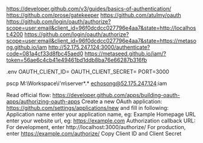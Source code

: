 https://developer.github.com/v3/guides/basics-of-authentication/
https://github.com/prose/gatekeeper
https://github.com/atulmy/oauth
https://github.com/login/oauth/authorize?scope=user:email&client_id=96f0dcdcc027796e4aa7&state=http://localhost:4200
https://github.com/login/oauth/authorize?scope=user:email&client_id=96f0dcdcc027796e4aa7&state=https://metasong.github.io/iam
http://52.175.247.124:3000/authenticate?code=081a4cf33d8fbc45aed0
https://metaseed.github.io/iam/?token=56ae6c4cb41e49461bd1ddb8ba76e66287b316fb

.env
OAUTH_CLIENT_ID=
OAUTH_CLIENT_SECRET=
PORT=3000

 pscp M:\Workspace\i'm\server\*.* echosong@52.175.247.124:iam

Read official flow: https://developer.github.com/apps/building-oauth-apps/authorizing-oauth-apps
Create a new OAuth application: https://github.com/settings/applications/new and fill in following:
Application name enter your application name, eg: Example
Homepage URL enter your website url, eg: https://example.com
Authorization callback URL:
For development, enter http://localhost:3000/authorize/
For production, enter https://example.com/authorize/
Copy Client ID and Client Secret